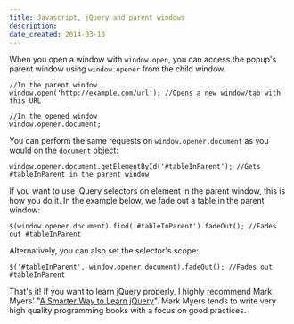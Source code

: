 ```yaml
---
title: Javascript, jQuery and parent windows
description: 
date_created: 2014-03-10
---
```


When you open a window with `window.open`, you can access the popup's parent window using `window.opener` from the child window.

```
//In the parent window
window.open('http://example.com/url'); //Opens a new window/tab with this URL

//In the opened window
window.opener.document;
```

You can perform the same requests on `window.opener.document` as you would on the `document` object:

```
window.opener.document.getElementById('#tableInParent'); //Gets #tableInParent in the parent window
```

If you want to use jQuery selectors on element in the parent window, this is how you do it. In the example below, we fade out a table in the parent window:

```
$(window.opener.document).find('#tableInParent').fadeOut(); //Fades out #tableInParent
```

Alternatively, you can also set the selector's scope:

```
$('#tableInParent', window.opener.document).fadeOut(); //Fades out #tableInParent
```

That's it! If you want to learn jQuery properly, I highly recommend Mark Myers' "[A Smarter Way to Learn jQuery](http://amzn.to/2fAGQhN)". Mark Myers tends to write very high quality programming books with a focus on good practices.

